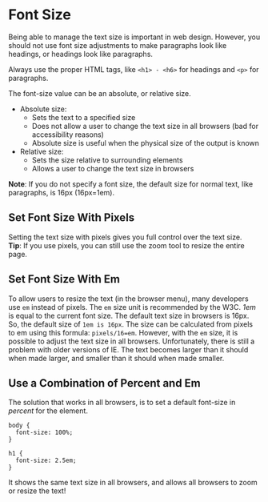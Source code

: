 # Font Size
Being able to manage the text size is important in web design. However, you should not use font size adjustments to make paragraphs look like headings, or headings look like paragraphs.

Always use the proper HTML tags, like `<h1> - <h6>` for headings and `<p>` for paragraphs.

The font-size value can be an absolute, or relative size.
* Absolute size:
  * Sets the text to a specified size
  * Does not allow a user to change the text size in all browsers (bad for accessibility reasons)
  * Absolute size is useful when the physical size of the output is known
* Relative size:
  * Sets the size relative to surrounding elements
  * Allows a user to change the text size in browsers

**Note**: If you do not specify a font size, the default size for normal text, like paragraphs, is 16px (16px=1em).

## Set Font Size With Pixels
Setting the text size with pixels gives you full control over the text size.   
**Tip**: If you use pixels, you can still use the zoom tool to resize the entire page.

## Set Font Size With Em
To allow users to resize the text (in the browser menu), many developers use `em` instead of pixels. The `em` size unit is recommended by the W3C. _1em_ is equal to the current font size. The default text size in browsers is 16px. So, the default size of `1em is 16px`. The size can be calculated from pixels to em using this formula: `pixels/16=em`. However, with the `em` size, it is possible to adjust the text size in all browsers. Unfortunately, there is still a problem with older versions of IE. The text becomes larger than it should when made larger, and smaller than it should when made smaller.

## Use a Combination of Percent and Em
The solution that works in all browsers, is to set a default font-size in _percent_ for the <body> element.
```
body {
  font-size: 100%;
}

h1 {
  font-size: 2.5em;
}
```
It shows the same text size in all browsers, and allows all browsers to zoom or resize the text!


